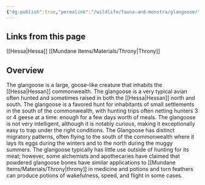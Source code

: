 ```yaml
---
{"dg-publish":true,"permalink":"/wildlife/fauna-and-monstra/glangoose/"}
---
```


## Links from this page
[[Hessa\|Hessa]]
[[Mundane Items/Materials/Throny\|Throny]]
## Overview
The glangoose is a large, goose-like creature that inhabits the [[Hessa\|Hessan]] commonwealth. The glangoose is a very typical avian often hunted and sometimes raised in both the [[Hessa\|Hessan]] north and south. The glangoose is a favored hunt for inhabitants of small settlements in the south of the commonwealth, with hunting trips often netting hunters 3 or 4 geese at a time: enough for a few days worth of meals. The glangoose is not very intelligent, although it is notably curious, making it exceptionally easy to trap under the right conditions. The Glangoose has distinct migratory patterns, often flying to the south of the commonwealth where it lays its eggs during the winters and to the north during the muggy summers. The glangoose typically has little use outside of hunting for its meat; however, some alchemists and apothecaries have claimed that powdered glangoose bones have similar applications to [[Mundane Items/Materials/Throny\|throny]] in medicine and potions and torn feathers can produce potions of wakefulness, speed, and flight in some cases.